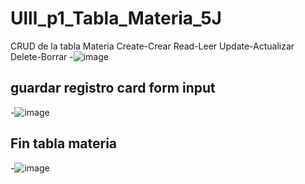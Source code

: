 # Ulll_p1_Tabla_Materia_5J
CRUD de la tabla Materia Create-Crear Read-Leer Update-Actualizar Delete-Borrar 
-![image](https://github.com/user-attachments/assets/30805344-91ec-4bfe-b44c-4569f1a8b17d)
## guardar registro card form input
-![image](https://github.com/user-attachments/assets/a2c9b948-6f25-4255-ac5a-eef312240f16)

## Fin tabla materia
-![image](https://github.com/user-attachments/assets/4fbd3f2d-d47b-4aa8-a224-1ebf55e5f07b)
